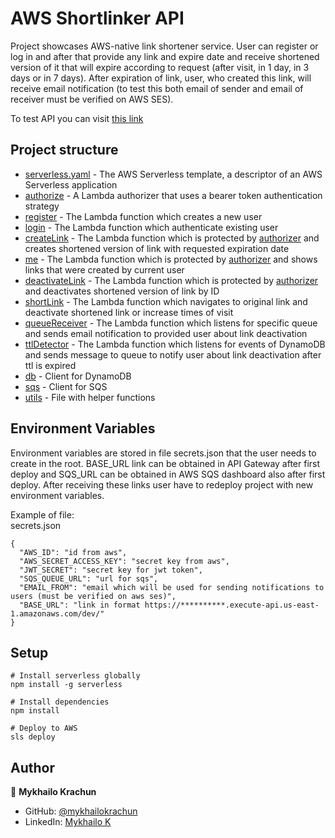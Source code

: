 # AWS Shortlinker API

Project showcases AWS-native link shortener service. User can register or log in and after that provide any link and expire date and receive shortened version of it that will expire according to request (after visit, in 1 day, in 3 days or in 7 days). After expiration of link, user, who created this link, will receive email notification (to test this both email of sender and email of receiver must be verified on AWS SES).

To test API you can visit [this link](https://mykhailokrachun.github.io/sls-test-docs/)

## Project structure

- [serverless.yaml](serverless.yaml) - The AWS Serverless template, a descriptor of an AWS Serverless application
- [authorize](functions/authorize.ts) - A Lambda authorizer that uses a bearer token authentication strategy
- [register](functions/register.ts) - The Lambda function which creates a new user
- [login](functions/login.ts) - The Lambda function which authenticate existing user
- [createLink](functions/createLink.ts) - The Lambda function which is protected by [authorizer](functions/authorize.ts) and creates shortened version of link with requested expiration date
- [me](functions/me.ts) - The Lambda function which is protected by [authorizer](functions/authorize.ts) and shows links that were created by current user
- [deactivateLink](functions/deactivateLink.ts) - The Lambda function which is protected by [authorizer](functions/authorize.ts) and deactivates shortened version of link by ID
- [shortLink](functions/shortLink.ts) - The Lambda function which navigates to original link and deactivate shortened link or increase times of visit
- [queueReceiver](functions/queueReceiver.ts) - The Lambda function which listens for specific queue and sends email notification to provided user about link deactivation
- [ttlDetector](functions/ttlDetector.ts) - The Lambda function which listens for events of DynamoDB and sends message to queue to notify user about link deactivation after ttl is expired
- [db](lib/db.ts) - Client for DynamoDB
- [sqs](lib/sqs.ts) - Client for SQS
- [utils](lib/utils.ts) - File with helper functions

## Environment Variables

Environment variables are stored in file secrets.json that the user needs to create in the root. BASE_URL link can be obtained in API Gateway after first deploy and SQS_URL can be obtained in AWS SQS dashboard also after first deploy. After receiving these links user have to redeploy project with new environment variables.

Example of file:\
secrets.json

```
{
  "AWS_ID": "id from aws",
  "AWS_SECRET_ACCESS_KEY": "secret key from aws",
  "JWT_SECRET": "secret key for jwt token",
  "SQS_QUEUE_URL": "url for sqs",
  "EMAIL_FROM": "email which will be used for sending notifications to users (must be verified on aws ses)",
  "BASE_URL": "link in format https://**********.execute-api.us-east-1.amazonaws.com/dev/"
}

```

## Setup

```
# Install serverless globally
npm install -g serverless

# Install dependencies
npm install

# Deploy to AWS
sls deploy
```

## Author

👤 **Mykhailo Krachun**

- GitHub: [@mykhailokrachun](https://github.com/mykhailokrachun)
- LinkedIn: [Mykhailo K](https://www.linkedin.com/in/mykhailo-krachun-98516025a/)
